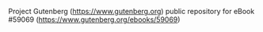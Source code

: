 Project Gutenberg (https://www.gutenberg.org) public repository for
eBook #59069 (https://www.gutenberg.org/ebooks/59069)
